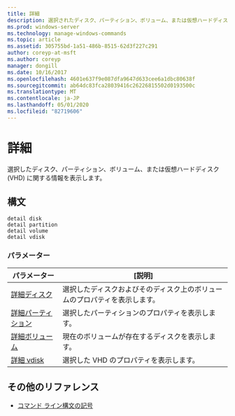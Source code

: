 ```yaml
---
title: 詳細
description: 選択されたディスク、パーティション、ボリューム、または仮想ハードディスク (VHD) に関する情報を表示する詳細情報のリファレンストピックです。
ms.prod: windows-server
ms.technology: manage-windows-commands
ms.topic: article
ms.assetid: 305755bd-1a51-486b-8515-62d3f227c291
author: coreyp-at-msft
ms.author: coreyp
manager: dongill
ms.date: 10/16/2017
ms.openlocfilehash: 4601e637f9e087dfa9647d633cee6a1dbc80638f
ms.sourcegitcommit: ab64dc83fca28039416c26226815502d0193500c
ms.translationtype: MT
ms.contentlocale: ja-JP
ms.lasthandoff: 05/01/2020
ms.locfileid: "82719606"
---
```

# <a name="detail"></a>詳細

選択したディスク、パーティション、ボリューム、または仮想ハードディスク (VHD) に関する情報を表示します。

## <a name="syntax"></a>構文

```
detail disk
detail partition
detail volume 
detail vdisk
```

### <a name="parameters"></a>パラメーター

|パラメーター|[説明]|
|---------|-----------|
|[詳細ディスク](detail-disk.md)|選択したディスクおよびそのディスク上のボリュームのプロパティを表示します。|
|[詳細パーティション](detail-partition.md)|選択したパーティションのプロパティを表示します。|
|[詳細ボリューム](detail-volume.md)|現在のボリュームが存在するディスクを表示します。|
|[詳細 vdisk](detail-vdisk.md)|選択した VHD のプロパティを表示します。|

## <a name="additional-references"></a>その他のリファレンス

- [コマンド ライン構文の記号](command-line-syntax-key.md)

